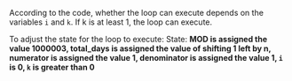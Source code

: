 According to the code, whether the loop can execute depends on the variables `i` and `k`. If k is at least 1, the loop can execute. 

To adjust the state for the loop to execute:
State: **MOD is assigned the value 1000003, total_days is assigned the value of shifting 1 left by n, numerator is assigned the value 1, denominator is assigned the value 1, `i` is 0, `k` is greater than 0**